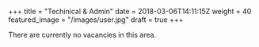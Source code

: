 +++
title = "Techinical & Admin"
date = 2018-03-06T14:11:15Z
weight = 40
featured_image = "/images/user.jpg"
draft = true
+++

There are currently no vacancies in this area.